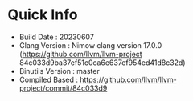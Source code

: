 # Quick Info
* Build Date : 20230607
* Clang Version : Nimow clang version 17.0.0 (https://github.com/llvm/llvm-project 84c033d9ba37ef51c0ca6e637ef954ed41d8c32d)
* Binutils Version : master
* Compiled Based : https://github.com/llvm/llvm-project/commit/84c033d9

